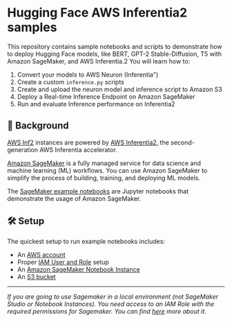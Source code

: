 # Hugging Face AWS Inferentia2 samples

This repository contains sample notebooks and scripts to demonstrate how to deploy Hugging Face models, like BERT, GPT-2 Stable-Diffusion, T5 with Amazon SageMaker, and AWS Inferentia.2
You will learn how to: 

1. Convert your models to AWS Neuron (Inferentia")
2. Create a custom `inference.py` scripts
3. Create and upload the neuron model and inference script to Amazon S3
4. Deploy a Real-time Inference Endpoint on Amazon SageMaker
5. Run and evaluate Inference performance on Inferentia2

## 📕 Background

[AWS Inf2](https://aws.amazon.com/ec2/instance-types/inf2/?nc1=h_ls) instances are powered by [AWS Inferentia2](https://aws.amazon.com/machine-learning/inferentia/), the second-generation AWS Inferentia accelerator. 

[Amazon SageMaker](https://aws.amazon.com/sagemaker/) is a fully managed service for data science and machine learning (ML) workflows.
You can use Amazon SageMaker to simplify the process of building, training, and deploying ML models.

The [SageMaker example notebooks](https://sagemaker-examples.readthedocs.io/en/latest/) are Jupyter notebooks that demonstrate the usage of Amazon SageMaker.

## 🛠 Setup

The quickest setup to run example notebooks includes:
- An [AWS account](http://docs.aws.amazon.com/sagemaker/latest/dg/gs-account.html)
- Proper [IAM User and Role](http://docs.aws.amazon.com/sagemaker/latest/dg/authentication-and-access-control.html) setup
- An [Amazon SageMaker Notebook Instance](http://docs.aws.amazon.com/sagemaker/latest/dg/gs-setup-working-env.html)
- An [S3 bucket](http://docs.aws.amazon.com/sagemaker/latest/dg/gs-config-permissions.html)


---

*If you are going to use Sagemaker in a local environment (not SageMaker Studio or Notebook Instances). You need access to an IAM Role with the required permissions for Sagemaker. You can find [here](https://docs.aws.amazon.com/sagemaker/latest/dg/sagemaker-roles.html) more about it.*